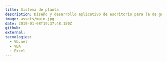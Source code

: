 ```yaml
---
title: Sistema de planta
description: Diseño y desarrollo aplicativo de escritorio para la de gestion para la gestion de calidad en el proceso productivo de la planta principal de <a href='https://www.mavalle.com/'>Mavalle</a>
image: assets/main.jpg
date: 2019-01-08T19:37:48.150Z
github: 
external: 
tecnologies:
  - Vb.net
  - VBA
  - Excel
---
```


